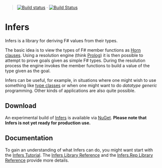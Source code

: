 > [![Build status](https://ci.appveyor.com/api/projects/status/l5n0ryqq8c7lk3n7)](https://ci.appveyor.com/project/VesaKarvonen/infers) &#xb7; [![Build Status](https://travis-ci.org/VesaKarvonen/Infers.svg?branch=master)](https://travis-ci.org/VesaKarvonen/Infers)

# Infers

Infers is a library for deriving F# values from their types.

The basic idea is to view the types of F# member functions as
[Horn clauses](http://en.wikipedia.org/wiki/Horn_clause).  Using a
resolution engine (think [Prolog](http://en.wikipedia.org/wiki/Prolog)) it is then
possible to attempt to prove goals given as simple F# types.  During the
resolution process the engine invokes the member functions to build a value of
the type given as the goal.

Infers can be useful, for example, in situations where one might wish to use
something like [type classes](http://en.wikipedia.org/wiki/Type_class) or when
one might want to do *datatype generic* programming.  Other kinds of
applications are also quite possible.

## Download

An experimental build of [Infers](http://www.nuget.org/packages/Infers/) is
available via [NuGet](http://www.nuget.org/).  **Please note that Infers is not
yet ready for production use.**

## Documentation

To gain an understanding of what Infers can do, you might want start with the
[Infers Tutorial](Docs/Tutorial.md).  The
[Infers Library Reference](http://vesakarvonen.github.io/Infers/Infers.html) and
the
[Infers.Rep Library Reference](http://vesakarvonen.github.io/Infers/Infers.Rep.html)
provide more details.

